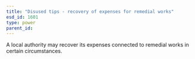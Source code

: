 ```yaml
---
title: "Disused tips - recovery of expenses for remedial works"
esd_id: 1601
type: power
parent_id:  
---
```


A local authority may recover its expenses connected to remedial works in certain circumstances.


